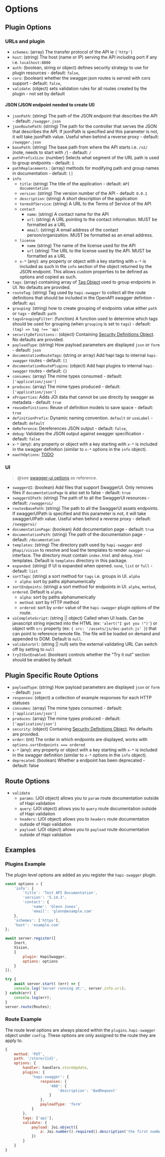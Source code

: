 # Options

## Plugin Options

### URLs and plugin

-   `schemes`: (array) The transfer protocol of the API ie `['http']`
-   `host`: (string) The host (name or IP) serving the API including port if any i.e. `localhost:8080`
-   `auth`: (boolean, string or object) defines security strategy to use for plugin resources - default: `false`,
-   `cors`: (boolean) whether the swagger.json routes is served with cors support - default: `false`,
-   `validate`: (object) sets validation rules for all routes created by the plugin - not set by default

#### JSON (JSON endpoint needed to create UI)

-   `jsonPath`: (string) The path of the JSON endpoint that describes the API - default: `/swagger.json`
-   `jsonRoutePath`: (string) The path for the controller that serves the JSON that describes the API. If jsonPath is specified and this parameter is not, it will take jsonPath value. Useful when behind a reverse proxy - default: `/swagger.json`
-   `basePath`: (string) The base path from where the API starts i.e. `/v2/` (note, needs to start with `/`) - default: `/`
-   `pathPrefixSize`: (number) Selects what segment of the URL path is used to group endpoints - default: `1`
-   `pathReplacements` : (array) methods for modifying path and group names in documentation - default: `[]`
-   `info`
    -   `title`: (string) The title of the application - default: `API documentation`
    -   `version`: (string) The version number of the API - default: `0.0.1`
    -   `description`: (string) A short description of the application
    -   `termsOfService`: (string) A URL to the Terms of Service of the API
    -   `contact`
        -   `name`: (string) A contact name for the API
        -   `url`: (string) A URL pointing to the contact information. MUST be formatted as a URL
        -   `email`: (string) A email address of the contact person/organization. MUST be formatted as an email address.
    -   `license`
        -   `name` (string) The name of the license used for the API
        -   `url` (string) The URL to the license used by the API. MUST be formatted as a URL
    -   `x-*` (any): any property or object with a key starting with `x-*` is included as such in the `info` section of the object returned by the JSON endpoint. This allows custom properties to be defined as options and copied as such.
-   `tags`: (array) containing array of [Tag Object](https://github.com/OAI/OpenAPI-Specification/blob/master/versions/2.0.md#tagObject) used to group endpoints in UI. No defaults are provided.
-   `routeTag`: (string) Tag used by `hapi-swagger` to collect all the route definitions that should be included in the OpenAPI swagger defintion - default: `api`
-   `grouping`: (string) how to create grouping of endpoints value either `path` or `tags` - default: `path`
-   `tagsGroupingFilter`: (function) A function used to determine which tags should be used for grouping (when `grouping` is set to `tags`) - default: `(tag) => tag !== 'api'`
-   `securityDefinitions:`: (object) Containing [Security Definitions Object](https://github.com/OAI/OpenAPI-Specification/blob/master/versions/2.0.md#securityDefinitionsObject). No defaults are provided.
-   `payloadType`: (string) How payload parameters are displayed `json` or `form` - default: `json`
-   `documentationRouteTags`: (string or array) Add hapi tags to internal `hapi-swagger` routes - default: `[]`
-   `documentationRoutePlugins`: (object) Add hapi plugins to internal `hapi-swagger` routes - default: `{}`
-   `consumes`: (array) The mime types consumed - default: `['application/json']`
-   `produces`: (array) The mime types produced - default: `['application/json']`
-   `xProperties`: Adds JOI data that cannot be use directly by swagger as metadata - default: `true`
-   `reuseDefinitions`: Reuse of definition models to save space - default: `true`
-   `definitionPrefix`: Dynamic naming convention. `default` or `useLabel` - default: `default`
-   `deReference`: Dereferences JSON output - default: `false`,
-   `debug`: Validates the JSON output against swagger specification - default: `false`
-   `x-*` (any): any property or object with a key starting with `x-*` is included in the swagger definition (similar to `x-*` options in the `info` object).
-   `oauthOptions`: [TODO](https://github.com/swagger-api/swagger-ui/blob/master/docs/usage/oauth2.md)

### UI

> @see [swagger-ui options](https://github.com/swagger-api/swagger-ui/blob/master/docs/usage/configuration.md) as reference.

-   `swaggerUI`: (boolean) Add files that support SwaggerUI. Only removes files if `documentationPage` is also set to false - default: `true`
-   `swaggerUIPath`: (string) The path of to all the SwaggerUI resources - default: `/swaggerui/`
-   `routesBasePath`: (string) The path to all the SwaggerUI assets endpoints. If swaggerUIPath is specified and this parameter is not, it will take swaggerUIPath value. Useful when behind a reverse proxy - default: `/swaggerui/`
-   `documentationPage`: (boolean) Add documentation page - default: `true`
-   `documentationPath`: (string) The path of the documentation page - default: `/documentation`
-   `templates`: (string) The directory path used by `hapi-swagger` and `@hapi/vision` to resolve and load the templates to render `swagger-ui` interface. The directory must contain `index.html` and `debug.html` templates. Default is `templates` directory in this package.
-   `expanded`: (string) If UI is expanded when opened. `none`, `list` or `full` - default: `list`
-   `sortTags`: (string) a sort method for `tags` i.e. groups in UI. `alpha`
    -   `alpha`: sort by paths alphanumerically
-   `sortEndpoints`: (string) a sort method for endpoints in UI. `alpha`, `method`, `ordered`. Default is `alpha`.
    -   `alpha`: sort by paths alphanumerically
    -   `method`: sort by HTTP method
    -   `ordered`: sort by `order` value of the `hapi-swagger` plugin options of the route.
-   `uiCompleteScript`: (string || object) Called when UI loads. Can be javascript string injected into the HTML (ex: `'alert("I got you !")'`) or object with `src` property (ex: `{ src: '/assets/js/doc-patch.js' }`) that can point to reference remote file. The file will be loaded on demand and appended to DOM. Default is `null`.
-   `validatorUrl`: (string || null) sets the external validating URL Can switch off by setting to `null`
-   `tryItOutEnabled`: (boolean) controls whether the "Try it out" section should be enabled by default

## Plugin Specific Route Options

-   `payloadType`: (string) How payload parameters are displayed `json` or `form` - default: `json`
-   `responses`: (object) a collection of example responses for each HTTP statuses
-   `consumes`: (array) The mime types consumed - default: `['application/json']`
-   `produces`: (array) The mime types produced - default: `['application/json']`
-   `security`: (object) Containing [Security Definitions Object](https://github.com/OAI/OpenAPI-Specification/blob/master/versions/2.0.md#securityDefinitionsObject). No defaults are provided.
-   `order`: (int) The order in which endpoints are displayed, works with `options.sortEndpoints === ordered`
-   `x-*` (any): any property or object with a key starting with `x-*` is included in the swagger definition (similar to `x-*` options in the `info` object).
-   `deprecated`: (boolean) Whether a endpoint has been deprecated - default: false

## Route Options

-   `validate`
    -   `params`: (JOI object) allows you to `param` route documentation outside of Hapi validation
    -   `query`: (JOI object) allows you to `query` route documentation outside of Hapi validation
    -   `headers`: (JOI object) allows you to `headers` route documentation outside of Hapi validation
    -   `payload`: (JOI object) allows you to `payload` route documentation outside of Hapi validation

## Examples

### Plugins Example

The plugin level options are added as you register the `hapi-swagger` plugin.

```Javascript
const options = {
    'info': {
        'title': 'Test API Documentation',
        'version': '5.14.3',
        'contact': {
            'name': 'Glenn Jones',
            'email': 'glenn@example.com'
    },
    'schemes': ['https'],
    'host': 'example.com'
};

await server.register([
    Inert,
    Vision,
    {
        plugin: HapiSwagger,
        options: options
    }
]);

try {
    await server.start( (err) => {
    console.log('Server running at:', server.info.uri);
} catch(err) {
    console.log(err);
}
server.route(Routes);
```

### Route Example

The route level options are always placed within the `plugins.hapi-swagger` object under `config`. These options are
only assigned to the route they are apply to.

```Javascript
{
    method: 'PUT',
    path: '/store/{id}',
    options: {
        handler: handlers.storeUpdate,
        plugins: {
            'hapi-swagger': {
                responses: {
                    '400': {
                        'description': 'BadRequest'
                    }
                },
                payloadType: 'form'
            }
        },
        tags: ['api'],
        validate: {
            payload: Joi.object({
                a: Joi.number().required().description('the first number')
            })
        }
    }
}
```

